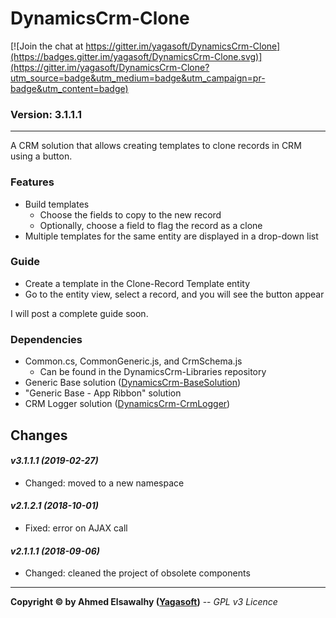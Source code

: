 # DynamicsCrm-Clone

[![Join the chat at https://gitter.im/yagasoft/DynamicsCrm-Clone](https://badges.gitter.im/yagasoft/DynamicsCrm-Clone.svg)](https://gitter.im/yagasoft/DynamicsCrm-Clone?utm_source=badge&utm_medium=badge&utm_campaign=pr-badge&utm_content=badge)

### Version: 3.1.1.1
---

A CRM solution that allows creating templates to clone records in CRM using a button.

### Features

  + Build templates
    + Choose the fields to copy to the new record
    + Optionally, choose a field to flag the record as a clone
  + Multiple templates for the same entity are displayed in a drop-down list

### Guide

  + Create a template in the Clone-Record Template entity
  + Go to the entity view, select a record, and you will see the button appear

I will post a complete guide soon.

### Dependencies

  + Common.cs, CommonGeneric.js, and CrmSchema.js
    + Can be found in the DynamicsCrm-Libraries repository
  + Generic Base solution ([DynamicsCrm-BaseSolution](https://github.com/yagasoft/DynamicsCrm-BaseSolution))
  + "Generic Base - App Ribbon" solution
  + CRM Logger solution ([DynamicsCrm-CrmLogger](https://github.com/yagasoft/DynamicsCrm-CrmLogger))

## Changes

#### _v3.1.1.1 (2019-02-27)_
+ Changed: moved to a new namespace
#### _v2.1.2.1 (2018-10-01)_
+ Fixed: error on AJAX call
#### _v2.1.1.1 (2018-09-06)_
+ Changed: cleaned the project of obsolete components

---
**Copyright &copy; by Ahmed Elsawalhy ([Yagasoft](http://yagasoft.com))** -- _GPL v3 Licence_
